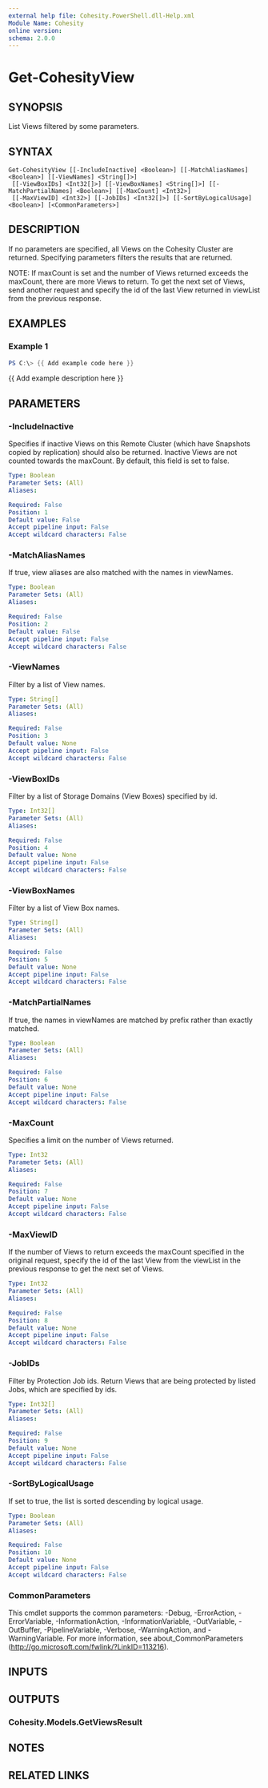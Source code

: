 ```yaml
---
external help file: Cohesity.PowerShell.dll-Help.xml
Module Name: Cohesity
online version:
schema: 2.0.0
---
```


# Get-CohesityView

## SYNOPSIS
List Views filtered by some parameters.

## SYNTAX

```
Get-CohesityView [[-IncludeInactive] <Boolean>] [[-MatchAliasNames] <Boolean>] [[-ViewNames] <String[]>]
 [[-ViewBoxIDs] <Int32[]>] [[-ViewBoxNames] <String[]>] [[-MatchPartialNames] <Boolean>] [[-MaxCount] <Int32>]
 [[-MaxViewID] <Int32>] [[-JobIDs] <Int32[]>] [[-SortByLogicalUsage] <Boolean>] [<CommonParameters>]
```

## DESCRIPTION
If no parameters are specified, all Views on the Cohesity Cluster are returned.
Specifying parameters filters the results that are returned.

NOTE: If maxCount is set and the number of Views returned exceeds the maxCount, there are more Views to return.
To get the next set of Views, send another request and specify the id of the last View returned in viewList from the previous response.

## EXAMPLES

### Example 1
```powershell
PS C:\> {{ Add example code here }}
```

{{ Add example description here }}

## PARAMETERS

### -IncludeInactive
Specifies if inactive Views on this Remote Cluster (which have Snapshots copied by replication) should also be returned.
Inactive Views are not counted towards the maxCount.
By default, this field is set to false.

```yaml
Type: Boolean
Parameter Sets: (All)
Aliases:

Required: False
Position: 1
Default value: False
Accept pipeline input: False
Accept wildcard characters: False
```

### -MatchAliasNames
If true, view aliases are also matched with the names in viewNames.

```yaml
Type: Boolean
Parameter Sets: (All)
Aliases:

Required: False
Position: 2
Default value: False
Accept pipeline input: False
Accept wildcard characters: False
```

### -ViewNames
Filter by a list of View names.

```yaml
Type: String[]
Parameter Sets: (All)
Aliases:

Required: False
Position: 3
Default value: None
Accept pipeline input: False
Accept wildcard characters: False
```

### -ViewBoxIDs
Filter by a list of Storage Domains (View Boxes) specified by id.

```yaml
Type: Int32[]
Parameter Sets: (All)
Aliases:

Required: False
Position: 4
Default value: None
Accept pipeline input: False
Accept wildcard characters: False
```

### -ViewBoxNames
Filter by a list of View Box names.

```yaml
Type: String[]
Parameter Sets: (All)
Aliases:

Required: False
Position: 5
Default value: None
Accept pipeline input: False
Accept wildcard characters: False
```

### -MatchPartialNames
If true, the names in viewNames are matched by prefix rather than exactly matched.

```yaml
Type: Boolean
Parameter Sets: (All)
Aliases:

Required: False
Position: 6
Default value: None
Accept pipeline input: False
Accept wildcard characters: False
```

### -MaxCount
Specifies a limit on the number of Views returned.

```yaml
Type: Int32
Parameter Sets: (All)
Aliases:

Required: False
Position: 7
Default value: None
Accept pipeline input: False
Accept wildcard characters: False
```

### -MaxViewID
If the number of Views to return exceeds the maxCount specified in the original request, specify the id of the last View from the viewList in the previous response to get the next set of Views.

```yaml
Type: Int32
Parameter Sets: (All)
Aliases:

Required: False
Position: 8
Default value: None
Accept pipeline input: False
Accept wildcard characters: False
```

### -JobIDs
Filter by Protection Job ids.
Return Views that are being protected by listed Jobs, which are specified by ids.

```yaml
Type: Int32[]
Parameter Sets: (All)
Aliases:

Required: False
Position: 9
Default value: None
Accept pipeline input: False
Accept wildcard characters: False
```

### -SortByLogicalUsage
If set to true, the list is sorted descending by logical usage.

```yaml
Type: Boolean
Parameter Sets: (All)
Aliases:

Required: False
Position: 10
Default value: None
Accept pipeline input: False
Accept wildcard characters: False
```

### CommonParameters
This cmdlet supports the common parameters: -Debug, -ErrorAction, -ErrorVariable, -InformationAction, -InformationVariable, -OutVariable, -OutBuffer, -PipelineVariable, -Verbose, -WarningAction, and -WarningVariable.
For more information, see about_CommonParameters (http://go.microsoft.com/fwlink/?LinkID=113216).

## INPUTS

## OUTPUTS

### Cohesity.Models.GetViewsResult
## NOTES

## RELATED LINKS
